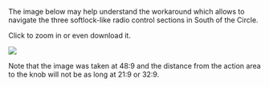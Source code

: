 The image below may help understand the workaround which allows to navigate the three softlock-like radio control sections in South of the Circle.

Click to zoom in or even download it. 

![](/../../../../RoseTheFlower/UltrawideIndex/blob/main/instructions/southofthecircle.jpg)

Note that the image was taken at 48:9 and the distance from the action area to the knob will not be as long at 21:9 or 32:9.
